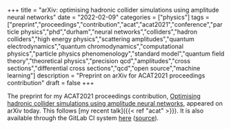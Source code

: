 +++
title = "arXiv: optimising hadronic collider simulations using amplitude neural networks"
date = "2022-02-09"
categories = ["physics"]
tags = ["preprint","proceedings","contribution","acat","acat2021","conference","particle physics","phd","durham","neural networks","colliders","hadron colliders","high energy physics","scattering amplitudes","quantum electrodynamics","quantum chromodynamics","computational physics","particle physics phenomenology","standard model","quantum field theory","theoretical physics","precision qcd","amplitudes","cross sections","differential cross sections","qcd","open source","machine learning"]
description = "Preprint on arXiv for ACAT2021 proceedings contribution"
draft = false
+++

The preprint for my ACAT2021 proceedings contribution, [Optimising hadronic collider simulations using amplitude neural networks](https://arxiv.org/abs/2202.04506v1), appeared on arXiv today.
This follows [my recent talk]({{< ref "acat" >}}).
It is also available through the GitLab CI system [here](https://eidoom.gitlab.io/acat2021-proc/proc.pdf) ([source](https://gitlab.com/eidoom/acat2021-proc/)).

